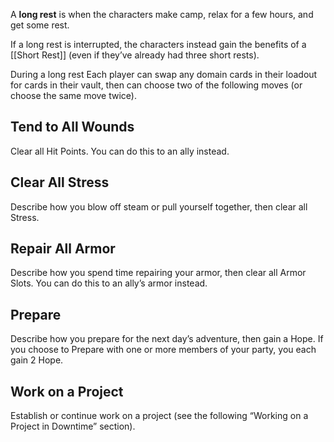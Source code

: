 A **long rest** is when the characters make camp, relax for a few hours, and get some rest.

 If a long rest is interrupted, the characters instead gain the benefits of a [[Short Rest]] (even if they’ve already had three short rests).

During a long rest Each player can swap any domain cards in their loadout for cards in their vault, then can choose two of the following moves (or choose the same move twice).
## Tend to All Wounds
Clear all Hit Points. You can do this to an ally instead.
## Clear All Stress
Describe how you blow off steam or pull yourself together, then clear all Stress.
## Repair All Armor 
Describe how you spend time repairing your armor, then clear all Armor Slots. You can do this to an ally’s armor instead.
## Prepare 
Describe how you prepare for the next day’s adventure, then gain a Hope. If you choose to Prepare with one or more members of your party, you each gain 2 Hope.
## Work on a Project
Establish or continue work on a project (see the following “Working on a Project in Downtime” section).